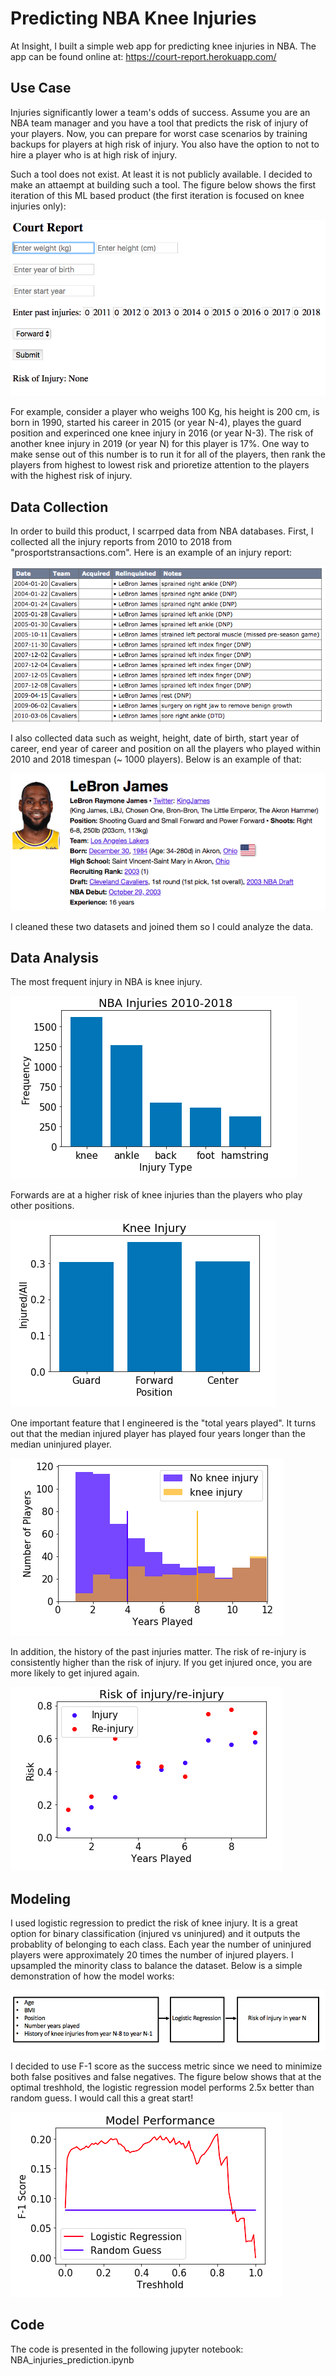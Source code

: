 # Predicting NBA Knee Injuries 
At Insight, I built a simple web app for predicting knee injuries in NBA. The app can be found online at: https://court-report.herokuapp.com/

## Use Case 
Injuries significantly lower a team's odds of success. Assume you are an NBA team manager and you have a tool that predicts the risk of injury of your players. Now, you can prepare for worst case scenarios by training backups for players at high risk of injury. You also have the option to not to hire a player who is at high risk of injury. 

Such a tool does not exist. At least it is not publicly available. I decided to make an attaempt at building such a tool. The figure below shows the first iteration of this ML based product (the first iteration is focused on knee injuries only):

![](Figures/app.png)

For example, consider a player who weighs 100 Kg, his height is 200 cm, is born in 1990, started his career in 2015 (or year N-4), playes the guard position and experinced one knee injury in 2016 (or year N-3). The risk of another knee injury in 2019 (or year N) for this player is 17%. One way to make sense out of this number is to run it for all of the players, then rank the players from highest to lowest risk and prioretize attention to the players with the highest risk of injury. 

## Data Collection
In order to build this product, I scarrped data from NBA databases. First, I collected all the injury reports from 2010 to 2018 from "prosportstransactions.com". Here is an example of an injury report: 


![](Figures/lebron_james_injuries.png)

I also collected data such as weight, height, date of birth, start year of career, end year of career and position on all the players who played within 2010 and 2018 timespan (~ 1000 players). Below is an example of that: 

![](Figures/lebron_james_info.png)

I cleaned these two datasets and joined them so I could analyze the data. 

## Data Analysis 

The most frequent injury in NBA is knee injury. 

![](Figures/all_injuries.png)

Forwards are at a higher risk of knee injuries than the players who play other positions. 

![](Figures/knee_injury_position.png)

One important feature that I engineered is the "total years played". It turns out that the median injured player has played four years longer than the median uninjured player. 

![](Figures/number_years_played_hist.png)

In addition, the history of the past injuries matter. The risk of re-injury is consistently higher than the risk of injury. If you get injured once, you are more likely to get injured again. 

![](Figures/risk_injury_reinjury.png)

## Modeling
I used logistic regression to predict the risk of knee injury. It is a great option for binary classification (injured vs uninjured) and it outputs the probablity of belonging to each class. Each year the number of uninjured players were approximately 20 times the number of injured players. I upsampled the minority class to balance the dataset. Below is a simple demonstration of how the model works:

![](Figures/model.png)

I decided to use F-1 score as the success metric since we need to minimize both false positives and false negatives. The figure below shows that at the optimal treshhold, the logistic regression model performs 2.5x better than random guess. I would call this a great start! 

![](Figures/model_performance.png)

## Code

The code is presented in the following jupyter notebook: NBA_injuries_prediction.ipynb 

